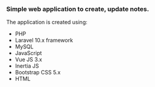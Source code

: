 ### Simple web application to create, update notes.

The application is created using:
- PHP
- Laravel 10.x framework
- MySQL
- JavaScript
- Vue JS 3.x
- Inertia JS
- Bootstrap CSS 5.x
- HTML
